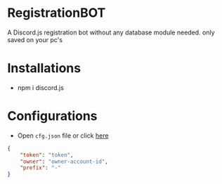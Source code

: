 # RegistrationBOT
A Discord.js registration bot without any database module needed. only saved on your pc's

# Installations
- npm i discord.js

# Configurations
- Open ```cfg.json``` file or click [here](https://github.com/FrenzY8/RegistrationBOT/blob/main/cfg.json)
```json
{
    "token": "token",
    "owner": "owner-account-id",
    "prefix": "-"
}
```
